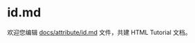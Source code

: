 id.md
===

欢迎您编辑 <a target="__blank" href="https://github.com/jaywcjlove/html-tutorial/blob/main/docs/attribute/id.md">docs/attribute/id.md</a> 文件，共建 HTML Tutorial 文档。